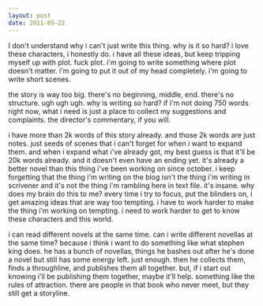 ```yaml
---
layout: post
date: 2011-05-22
---
```


I don't understand why i can't just write this thing. why is it so hard? i love these characters, i honestly do. i have all these ideas, but keep tripping myself up with plot. fuck plot. i'm going to write something where plot doesn't matter. i'm going to put it out of my head completely. i'm going to write short scenes. 

the story is way too big. there's no beginning, middle, end. there's no structure. ugh ugh ugh. why is writing so hard? if i'm not doing 750 words right now, what i need is just a place to collect my suggestions and complaints. the director's commentary, if you will. 

i have more than 2k words of this story already. and those 2k words are just notes. just seeds of scenes that i can't forget for when i want to expand them. and when i expand what i've already got, my best guess is that it'll be 20k words already. and it doesn't even have an ending yet. it's already a better novel than this thing i've been working on since october. i keep forgetting that the thing i'm writing on the blog isn't the thing i'm writing in scrivener and it's not the thing i'm rambling here in text file. it's insane. why does my brain do this to me? every time i try to focus, put the blinders on, i get amazing ideas that are way too tempting. i have to work harder to make the thing i'm working on tempting. i need to work harder to get to know these characters and this world.

i can read different novels at the same time. can i write different novellas at the same time? because i think i want to do something like what stephen king does. he has a bunch of novellas, things he bashes out after he's done a novel but still has some energy left. just enough. then he collects them, finds a throughline, and publishes them all together. but, if i start out knowing i'll be publishing them together, maybe it'll help. something like the rules of attraction. there are people in that book who never meet, but they still get a storyline. 
